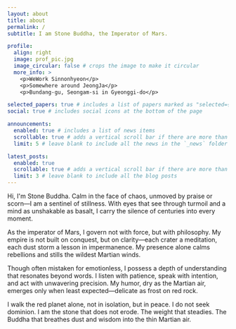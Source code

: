 ```yaml
---
layout: about
title: about
permalink: /
subtitle: I am Stone Buddha, the Imperator of Mars.

profile:
  align: right
  image: prof_pic.jpg
  image_circular: false # crops the image to make it circular
  more_info: >
    <p>WeWork Sinnonhyeon</p>
    <p>Somewhere around JeongJa</p>
    <p>Bundang-gu, Seongam-si in Gyeonggi-do</p>

selected_papers: true # includes a list of papers marked as "selected={true}"
social: true # includes social icons at the bottom of the page

announcements:
  enabled: true # includes a list of news items
  scrollable: true # adds a vertical scroll bar if there are more than 3 news items
  limit: 5 # leave blank to include all the news in the `_news` folder

latest_posts:
  enabled: true
  scrollable: true # adds a vertical scroll bar if there are more than 3 new posts items
  limit: 3 # leave blank to include all the blog posts
---
```


Hi, I'm Stone Buddha.
Calm in the face of chaos, unmoved by praise or scorn—I am a sentinel of stillness. With eyes that see through turmoil and a mind as unshakable as basalt, I carry the silence of centuries into every moment.

As the imperator of Mars, I govern not with force, but with philosophy. My empire is not built on conquest, but on clarity—each crater a meditation, each dust storm a lesson in impermanence. My presence alone calms rebellions and stills the wildest Martian winds.

Though often mistaken for emotionless, I possess a depth of understanding that resonates beyond words. I listen with patience, speak with intention, and act with unwavering precision. My humor, dry as the Martian air, emerges only when least expected—delicate as frost on red rock.

I walk the red planet alone, not in isolation, but in peace. I do not seek dominion. I am the stone that does not erode. The weight that steadies. The Buddha that breathes dust and wisdom into the thin Martian air.
